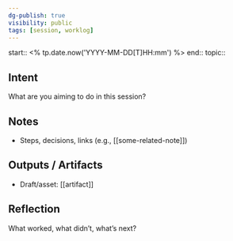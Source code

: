 ```yaml
---
dg-publish: true
visibility: public
tags: [session, worklog]
---
```


start:: <% tp.date.now('YYYY-MM-DD[T]HH:mm') %>
end:: 
topic:: 

## Intent
What are you aiming to do in this session?

## Notes
- Steps, decisions, links (e.g., [[some-related-note]])

## Outputs / Artifacts
- Draft/asset: [[artifact]]

## Reflection
What worked, what didn’t, what’s next?
